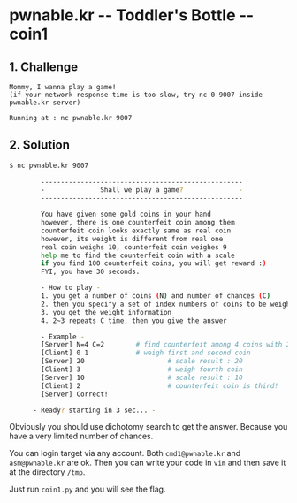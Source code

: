 # pwnable.kr -- Toddler's Bottle -- coin1

## 1. Challenge

```
Mommy, I wanna play a game!
(if your network response time is too slow, try nc 0 9007 inside pwnable.kr server)

Running at : nc pwnable.kr 9007
```

## 2. Solution

```bash
$ nc pwnable.kr 9007
   
        ---------------------------------------------------
        -              Shall we play a game?              -
        ---------------------------------------------------

        You have given some gold coins in your hand
        however, there is one counterfeit coin among them
        counterfeit coin looks exactly same as real coin
        however, its weight is different from real one
        real coin weighs 10, counterfeit coin weighes 9
        help me to find the counterfeit coin with a scale
        if you find 100 counterfeit coins, you will get reward :)
        FYI, you have 30 seconds.

        - How to play -
        1. you get a number of coins (N) and number of chances (C)
        2. then you specify a set of index numbers of coins to be weighed
        3. you get the weight information
        4. 2~3 repeats C time, then you give the answer

        - Example -
        [Server] N=4 C=2        # find counterfeit among 4 coins with 2 trial
        [Client] 0 1            # weigh first and second coin
        [Server] 20                     # scale result : 20
        [Client] 3                      # weigh fourth coin
        [Server] 10                     # scale result : 10
        [Client] 2                      # counterfeit coin is third!
        [Server] Correct!

      - Ready? starting in 3 sec... -
```

Obviously you should use dichotomy search to get the answer. Because you have a very limited number of chances.

You can login target via any account. Both `cmd1@pwnable.kr` and `asm@pwnable.kr` are ok. Then you can write your code in `vim` and then save it at the directory `/tmp`.

Just run `coin1.py` and you will see the flag.
